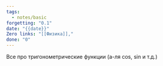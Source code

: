 ```yaml
---
tags:
  - notes/basic
forgetting: "0.1"
date: "{{date}}"
Zero links: "[[Физика]],"
done: "0"
---
```

Все про тригонометрические функции (а-ля cos, sin и т.д.)
 


